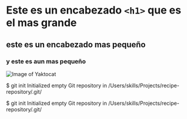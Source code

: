 # Este es un encabezado `<h1>` que es el mas grande
## este es un encabezado mas pequeño
### y este es aun mas pequeño

![Image of Yaktocat](https://octodex.github.com/images/yaktocat.png)


$ git init
Initialized empty Git repository in /Users/skills/Projects/recipe-repository/.git/

$ git init
Initialized empty Git repository in /Users/skills/Projects/recipe-repository/.git/
